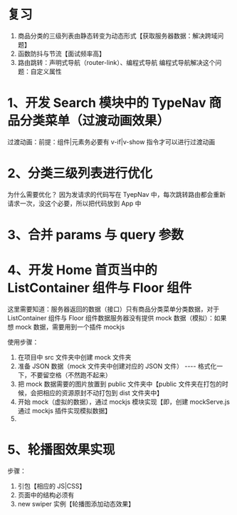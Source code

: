 # 复习

1. 商品分类的三级列表由静态转变为动态形式【获取服务器数据：解决跨域问题】
2. 函数防抖与节流【面试频率高】
3. 路由跳转：声明式导航（router-link）、编程式导航
编程式导航解决这个问题：自定义属性

# 1、开发 Search 模块中的 TypeNav 商品分类菜单（过渡动画效果）

过渡动画：前提：组件|元素务必要有 v-if|v-show 指令才可以进行过渡动画

# 2、分类三级列表进行优化

为什么需要优化？
因为发请求的代码写在 TyepNav 中，每次跳转路由都会重新请求一次，没这个必要，所以把代码放到 App 中

# 3、合并 params 与 query 参数

# 4、开发 Home 首页当中的 ListContainer 组件与 Floor 组件

这里需要知道：服务器返回的数据（接口）只有商品分类菜单分类数据，对于 ListContainer 组件与 Floor 组件数据服务器没有提供
mock 数据（模拟）：如果想 mock 数据，需要用到一个插件 mockjs

使用步骤：
1. 在项目中 src 文件夹中创建 mock 文件夹
2. 准备 JSON 数据（mock 文件夹中创建对应的 JSON 文件） ---- 格式化一下，不要留空格（不然跑不起来）
3. 把 mock 数据需要的图片放置到 public 文件夹中【public 文件夹在打包的时候，会把相应的资源原封不动打包到 dist 文件夹中】
4. 开始 mock（虚拟的数据），通过 mockjs 模块实现【即，创建 mockServe.js 通过 mockjs 插件实现模拟数据】
5. 


# 5、轮播图效果实现
步骤：
1. 引包【相应的 JS|CSS】
2. 页面中的结构必须有
3. new swiper 实例【轮播图添加动态效果】